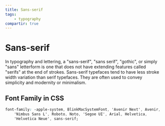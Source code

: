 ```yaml
---
title: Sans-serif
tags:
    - typography
compartir: true
---
```


# Sans-serif

In typography and lettering, a "sans-serif", "sans serif", "gothic", or simply "sans" letterform is one that does not have extending features called "serifs" at the end of strokes. Sans-serif typefaces tend to have less stroke width variation than serif typefaces. They are often used to convey simplicity and modernity or minimalism.

## Font Family in CSS

```css
font-family: -apple-system, BlinkMacSystemFont, 'Avenir Next', Avenir,
    'Nimbus Sans L', Roboto, Noto, 'Segoe UI', Arial, Helvetica,
    'Helvetica Neue', sans-serif;
```
